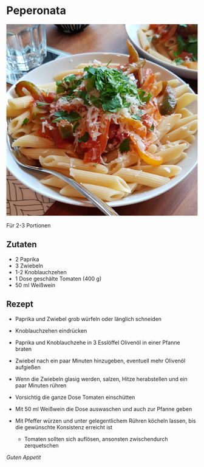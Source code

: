 # Peperonata

![img](imgs/Peperonata.jpg)

Für 2-3 Portionen

## Zutaten
- 2 Paprika
- 3 Zwiebeln
- 1-2 Knoblauchzehen
- 1 Dose geschälte Tomaten (400 g)
- 50 ml Weißwein

## Rezept
- Paprika und Zwiebel grob würfeln oder länglich schneiden

- Knoblauchzehen eindrücken

- Paprika und Knoblauchzehe in 3 Esslöffel Olivenöl in einer Pfanne braten

- Zwiebel nach ein paar Minuten hinzugeben, eventuell mehr Olivenöl aufgießen

- Wenn die Zwiebeln glasig werden, salzen, Hitze herabstellen und ein paar Minuten rühren

- Vorsichtig die ganze Dose Tomaten einschütten

- Mit 50 ml Weißwein die Dose auswaschen und auch zur Pfanne geben

- Mit Pfeffer würzen und unter gelegentlichem Rühren köcheln lassen, bis die gewünschte Konsistenz erreicht ist
  - Tomaten sollten sich auflösen, ansonsten zwischendurch zerquetschen

*Guten Appetit*
